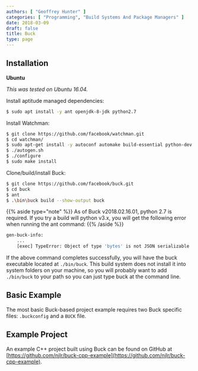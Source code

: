 ```yaml
---
authors: [ "Geoffrey Hunter" ]
categories: [ "Programming", "Build Systems And Package Managers" ]
date: 2018-03-09
draft: false
title: Buck
type: page
---
```


## Installation

**Ubuntu**

_This was tested on Ubuntu 16.04._

Install aptitude managed dependencies:

```sh
$ sudo apt install -y ant openjdk-8-jdk python2.7
```

Install Watchman:

```sh    
$ git clone https://github.com/facebook/watchman.git
$ cd watchman/
$ sudo apt-get install -y autoconf automake build-essential python-dev
$ ./autogen.sh 
$ ./configure 
$ sudo make install
``` 

Clone/build/install Buck:

```sh    
$ git clone https://github.com/facebook/buck.git
$ cd buck
$ ant
$ .\bin\buck build --show-output buck
```

{{% aside type="note" %}}
As of Buck v2018.02.16.01, python 2.7 is required. If you try a build will python v3.x, you will get the following error when running the ant command:
{{% /aside %}}

```sh    
gen-buck-info:
    ...
    [exec] TypeError: Object of type 'bytes' is not JSON serializable
```

If the above command completes successfully, you will have the buck executable located at `./bin/buck`. This build system does not install it into system folders on your machine, so you will probably want to add `./bin/buck` to your path so you can just type buck at the command line.

## Basic Example

The most basic Buck-based project example requires two Buck specific files: `.buckconfig` and a `BUCK` file.

## Example Project

An example C++ project built using Buck can be found on GitHub at [https://github.com/njlr/buck-cpp-example](https://github.com/njlr/buck-cpp-example).
